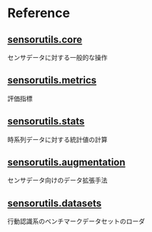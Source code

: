 # Reference

## [sensorutils.core](refs/core.md)

センサデータに対する一般的な操作

## [sensorutils.metrics](refs/metrics.md)

評価指標

## [sensorutils.stats](refs/stats.md)

時系列データに対する統計値の計算

## [sensorutils.augmentation](refs/augmentation.md)

センサデータ向けのデータ拡張手法

## [sensorutils.datasets](refs/datasets.md)

行動認識系のベンチマークデータセットのローダ
